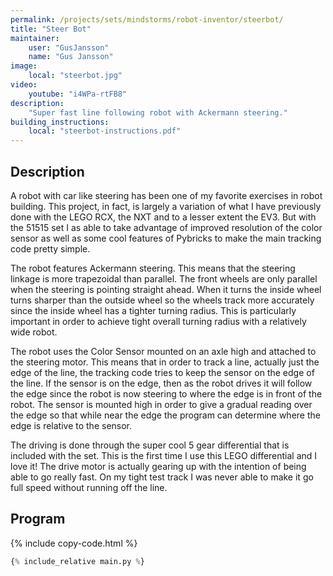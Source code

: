 ```yaml
---
permalink: /projects/sets/mindstorms/robot-inventor/steerbot/
title: "Steer Bot"
maintainer:
    user: "GusJansson"
    name: "Gus Jansson"
image:
    local: "steerbot.jpg"
video:
    youtube: "i4WPa-rtFB8"
description:
    "Super fast line following robot with Ackermann steering."
building_instructions:
    local: "steerbot-instructions.pdf"
---
```


## Description

A robot with car like steering has been one of my favorite exercises in robot
building. This project, in fact, is largely a variation of what I have
previously done with the LEGO RCX, the NXT and to a lesser extent the EV3. But
with the 51515 set I as able to take advantage of improved resolution of the
color sensor as well as some cool features of Pybricks to make the main
tracking code pretty simple.

The robot features Ackermann steering. This means that the steering linkage is
more trapezoidal than parallel. The front wheels are only parallel when the
steering is pointing straight ahead. When it turns the inside wheel turns
sharper than the outside wheel so the wheels track more accurately since the
inside wheel has a tighter turning radius. This is particularly important in
order to achieve tight overall turning radius with a relatively wide robot.

The robot uses the Color Sensor mounted on an axle high and attached to the
steering motor. This means that in order to track a line, actually just the
edge of the line, the tracking code tries to keep the sensor on the edge of
the line. If the sensor is on the edge, then as the robot drives it will follow
the edge since the robot is now steering to where the edge is in front of the
robot. The sensor is mounted high in order to give a gradual reading over the
edge so that while near the edge the program can determine where the edge is
relative to the sensor.

The driving is done through the super cool 5 gear differential that is included
with the set. This is the first time I use this LEGO differential and I love
it! The drive motor is actually gearing up with the intention of being able to
go really fast. On my tight test track I was never able to make it go full
speed without running off the line.

## Program


{% include copy-code.html %}
```python
{% include_relative main.py %}
```
